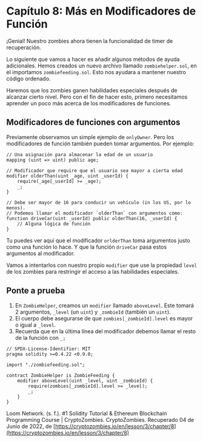 # Capítulo 8: Más en Modificadores de Función

¡Genial! Nuestro zombies ahora tienen la funcionalidad de timer de recuperación.

Lo siguiente que vamos a hacer es añadir algunos métodos de ayuda adicionales. Hemos creados un nuevo archivo llamado `zombiehelper.sol`, en el importamos `zombiefeeding.sol`. Esto nos ayudara a mantener nuestro código ordenado.

Haremos que los zombies ganen habilidades especiales después de alcanzar cierto nivel. Pero con el fin de hacer esto, primero necesitamos aprender un poco más acerca de los modificadores de funciones.

## Modificadores de funciones con argumentos

Previamente observamos un simple ejemplo de `onlyOwner`. Pero los modificadores de función también pueden tomar argumentos. Por ejemplo:

```sol
// Una asignación para almacenar la edad de un usuario
mapping (uint => uint) public age;

// Modificador que require que el usuario sea mayor a cierta edad
modifier olderThan(uint _age, uint _userId) {
    require(_age[_userId] >= _age);
    _;
}

// Debe ser mayor de 16 para conducir un vehículo (in los US, por lo menos).
// Podemos llamar el modificador `olderThan` con argumentos como:
function driveCar(uint _userId) public olderThan(16, _userId) {
    // Alguna lógica de función
}
```

Tu puedes ver aquí que el modificador `orlderThan` toma argumentos justo como una función lo hace. Y que la función `driveCar` pasa estos argumentos al modificador.

Vamos a intentarlos con nuestro propio `modifier` que use la propiedad `level` de los zombies para restringir el acceso a las habilidades especiales.

## Ponte a prueba

1. En `ZombieHelper`, creamos un `modifier` llamado `aboveLevel`. Este tomará 2 argumentos, `_level` (un `uint`) y `_zombieId` (también un `uint`).
2. El cuerpo debe asegurarse de que `zombies[_zombieId].level` es mayor o igual a `_level`.
3. Recuerda que en la última línea del modificador debemos llamar el resto de la función con `_;`

```sol
// SPDX-License-Identifier: MIT
pragma solidity >=0.4.22 <0.9.0;

import "./zombiefeeding.sol";

contract ZombieHelper is ZombieFeeding {
    modifier aboveLevel(uint _level, uint _zombieId) {
        require(zombies[_zombieId].level >= _level);
        _;
    }
}
```

Loom Network. (s. f.). #1 Solidity Tutorial & Ethereum Blockchain Programming Course | CryptoZombies. CryptoZombies. Recuperado 04 de Junio de 2022, de [https://cryptozombies.io/en/lesson/3/chapter/8](https://cryptozombies.io/en/lesson/3/chapter/8)
